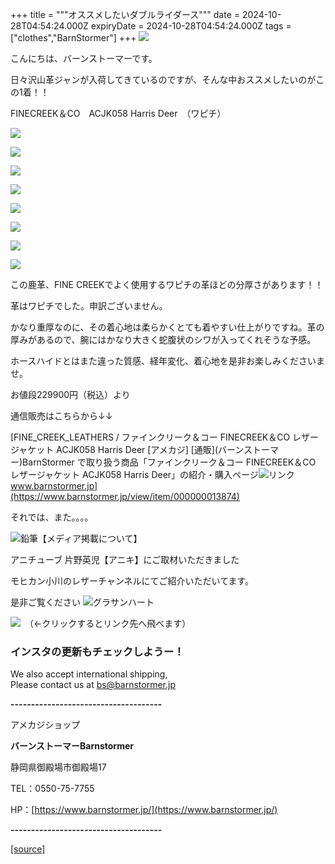 +++
title = """オススメしたいダブルライダース"""
date = 2024-10-28T04:54:24.000Z
expiryDate = 2024-10-28T04:54:24.000Z
tags = ["clothes","BarnStormer"]
+++
[![](https://stat.ameba.jp/user_images/20231023/16/barnstormer-go/b2/03/p/o0420015015354743273.png)](https://ameblo.jp/barnstormer-go/entry-12825670498.html)

こんにちは、バーンストーマーです。

日々沢山革ジャンが入荷してきているのですが、そんな中おススメしたいのがこの1着！！

FINECREEK＆CO　ACJK058 Harris Deer　（ワピチ）

[![](https://stat.ameba.jp/user_images/20241028/13/barnstormer-go/df/a9/j/o0467070115503217362.jpg)](https://stat.ameba.jp/user_images/20241028/13/barnstormer-go/df/a9/j/o0467070115503217362.jpg)

[![](https://stat.ameba.jp/user_images/20241028/13/barnstormer-go/0c/35/j/o0467070115503217365.jpg)](https://stat.ameba.jp/user_images/20241028/13/barnstormer-go/0c/35/j/o0467070115503217365.jpg)

[![](https://stat.ameba.jp/user_images/20241028/13/barnstormer-go/52/2f/j/o0467070115503217372.jpg)](https://stat.ameba.jp/user_images/20241028/13/barnstormer-go/52/2f/j/o0467070115503217372.jpg)

[![](https://stat.ameba.jp/user_images/20241028/13/barnstormer-go/1c/fe/j/o0467070115503217367.jpg)](https://stat.ameba.jp/user_images/20241028/13/barnstormer-go/1c/fe/j/o0467070115503217367.jpg)

[![](https://stat.ameba.jp/user_images/20241028/13/barnstormer-go/f2/c7/j/o0467070115503217363.jpg)](https://stat.ameba.jp/user_images/20241028/13/barnstormer-go/f2/c7/j/o0467070115503217363.jpg)

[![](https://stat.ameba.jp/user_images/20241028/13/barnstormer-go/30/03/j/o0467070115503217366.jpg)](https://stat.ameba.jp/user_images/20241028/13/barnstormer-go/30/03/j/o0467070115503217366.jpg)

[![](https://stat.ameba.jp/user_images/20241028/13/barnstormer-go/27/9c/j/o0467070115503217370.jpg)](https://stat.ameba.jp/user_images/20241028/13/barnstormer-go/27/9c/j/o0467070115503217370.jpg)

[![](https://stat.ameba.jp/user_images/20241028/13/barnstormer-go/ff/05/j/o0467070115503217374.jpg)](https://stat.ameba.jp/user_images/20241028/13/barnstormer-go/ff/05/j/o0467070115503217374.jpg)

この鹿革、FINE CREEKでよく使用するワピチの革ほどの分厚さがあります！！

革はワピチでした。申訳ございません。

かなり重厚なのに、その着心地は柔らかくとても着やすい仕上がりですね。革の厚みがあるので、腕にはかなり大きく蛇腹状のシワが入ってくれそうな予感。

ホースハイドとはまた違った質感、経年変化、着心地を是非お楽しみくださいませ。

お値段229900円（税込）より

通信販売はこちらから↓↓

[FINE\_CREEK\_LEATHERS / ファインクリーク＆コー FINECREEK＆CO レザージャケット ACJK058 Harris Deer \[アメカジ\] \[通販\](バーンストーマー)BarnStormer で取り扱う商品「ファインクリーク＆コー FINECREEK＆CO レザージャケット ACJK058 Harris Deer」の紹介・購入ページ![リンク](https://c.stat100.ameba.jp/ameblo/symbols/v3.20.0/svg/gray/editor_link.svg)www.barnstormer.jp](https://www.barnstormer.jp/view/item/000000013874)

それでは、また。。。。

![鉛筆](https://stat100.ameba.jp/blog/ucs/img/char/char3/519.png)【メディア掲載について】

アニチューブ 片野英児【アニキ】にご取材いただきました

モヒカン小川のレザーチャンネルにてご紹介いただいてます。

是非ご覧ください ![グラサンハート](https://stat100.ameba.jp/blog/ucs/img/char/char3/148.png)

[![](https://stat.ameba.jp/user_images/20230412/16/barnstormer-go/6a/23/p/o0108010815269242493.png)](https://www.instagram.com/barnstormer_daily/)　（←クリックするとリンク先へ飛べます）

### インスタの更新もチェックしようー！

We also accept international shipping,  
Please contact us at bs@barnstormer.jp

**\-------------------------------------**

アメカジショップ

**バーンストーマーBarnstormer**

静岡県御殿場市御殿場17

TEL：0550-75-7755

HP：[https://www.barnstormer.jp/](https://www.barnstormer.jp/)

**\-------------------------------------**

[[source]](https://ameblo.jp/barnstormer-go/entry-12872920389.html)
